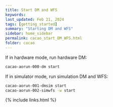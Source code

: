 ```yaml
---
title: Start DM and WFS
keywords: 
last_updated: Feb 21, 2024
tags: [getting_started]
summary: "Starting DM and WFS"
sidebar: home_sidebar
permalink: cacao_start_DM_WFS.html
folder: cacao
---
```




If in hardware mode, run hardware DM:

```bash
cacao-aorun-000-dm start
```

If in simulator mode, run simulation DM and WFS:

```bash
cacao-aorun-001-dmsim start
cacao-aorun-002-simwfs -w start
```



{% include links.html %}
